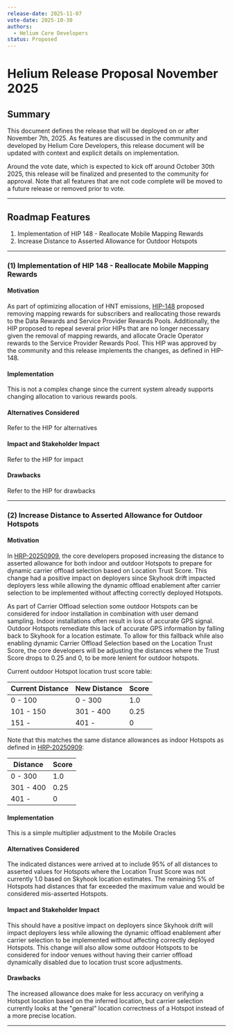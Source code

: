 ```yaml
---
release-date: 2025-11-07
vote-date: 2025-10-30
authors:
  - Helium Core Developers
status: Proposed
---
```


# Helium Release Proposal November 2025

## Summary

This document defines the release that will be deployed on or after November 7th, 2025. As features are discussed in the community and developed by Helium Core Developers, this release document will be updated with context and explicit details on implementation.

Around the vote date, which is expected to kick off around October 30th 2025, this release will be finalized and presented to the community for approval. Note that all features that are not code complete will be moved to a future release or removed prior to vote.

---

## Roadmap Features

1. Implementation of HIP 148 - Reallocate Mobile Mapping Rewards
2. Increase Distance to Asserted Allowance for Outdoor Hotspots

---

### (1) Implementation of HIP 148 - Reallocate Mobile Mapping Rewards

#### Motivation

As part of optimizing allocation of HNT emissions, [HIP-148](https://github.com/helium/HIP/blob/main/0148-reallocate-mobile-mapping-rewards.md) proposed removing mapping rewards for subscribers and reallocating those rewards to the Data Rewards and Service Provider Rewards Pools. Additionally, the HIP proposed to repeal several prior HIPs that are no longer necessary given the removal of mapping rewards, and allocate Oracle Operator rewards to the Service Provider Rewards Pool. This HIP was approved by the community and this release implements the changes, as defined in HIP-148.

#### Implementation

This is not a complex change since the current system already supports changing allocation to various rewards pools.

#### Alternatives Considered

Refer to the HIP for alternatives

#### Impact and Stakeholder Impact

Refer to the HIP for impact

#### Drawbacks

Refer to the HIP for drawbacks

---

### (2) Increase Distance to Asserted Allowance for Outdoor Hotspots

#### Motivation

In [HRP-20250909](https://github.com/helium/HIP/blob/main/HRP-20250909.md), the core developers proposed increasing the distance to asserted allowance for both indoor and outdoor Hotspots to prepare for dynamic carrier offload selection based on Location Trust Score. This change had a positive impact on deployers since Skyhook drift impacted deployers less while allowing the dynamic offload enablement after carrier selection to be implemented without affecting correctly deployed Hotspots.

As part of Carrier Offload selection some outdoor Hotspots can be considered for indoor installation in combination with user demand sampling. Indoor installations often result in loss of accurate GPS signal. Outdoor Hotspots remediate this lack of accurate GPS information by falling back to Skyhook for a location estimate. To allow for this fallback while also enabling dynamic Carrier Offload Selection based on the Location Trust Score, the core developers will be adjusting the distances where the Trust Score drops to 0.25 and 0, to be more lenient for outdoor hotspots.

Current outdoor Hotspot location trust score table:

| Current Distance | New Distance | Score |
| ---------------- | ------------ | ----- |
| 0 - 100          | 0 - 300      | 1.0   |
| 101 - 150        | 301 - 400    | 0.25  |
| 151 -            | 401 -        | 0     |

Note that this matches the same distance allowances as indoor Hotspots as defined in [HRP-20250909](https://github.com/helium/HIP/blob/main/HRP-20250909.md):

| Distance  | Score |
| --------- | ----- |
| 0 - 300   | 1.0   |
| 301 - 400 | 0.25  |
| 401 -     | 0     |

#### Implementation

This is a simple multiplier adjustment to the Mobile Oracles

#### Alternatives Considered

The indicated distances were arrived at to include 95% of all distances to asserted values for Hotspots where the Location Trust Score was not currently 1.0 based on Skyhook location estimates. The remaining 5% of Hotspots had distances that far exceeded the maximum value and would be considered mis-asserted Hotspots.

#### Impact and Stakeholder Impact

This should have a positive impact on deployers since Skyhook drift will impact deployers less while allowing the dynamic offload enablement after carrier selection to be implemented without affecting correctly deployed Hotspots. This change will also allow some outdoor Hotspots to be considered for indoor venues without having their carrier offload dynamically disabled due to location trust score adjustments.

#### Drawbacks

The increased allowance does make for less accuracy on verifying a Hotspot location based on the inferred location, but carrier selection currently looks at the "general" location correctness of a Hotspot instead of a more precise location.

---
